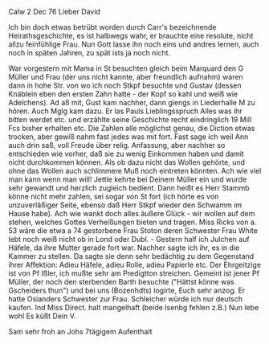  Calw 2 Dec 76
Lieber David

Ich bin doch etwas betrübt worden durch Carr's bezeichnende Heirathsgeschichte, es ist halbwegs wahr, er brauchte eine resolute, nicht allzu feinfühlige Frau. Nun Gott lasse ihn noch eins und andres lernen, auch noch in späten Jahren, zu spät ists ja noch nicht.

War vorgestern mit Mama in St besuchten gleich beim Marquard den G Müller und Frau (der uns nicht kannte, aber freundlich aufnahm) waren dann in hohe Str. von wo ich noch Stkpf besuchte und Gustav (dessen Knäblein eben den ersten Zahn hatte - der Kopf so kahl und weiß wie Adelchens). Ad aß mit, Gust kam nachher, dann giengs in Liederhalle M zu hören. Auch Mglg kam dazu. Er las Pauls Lieblingsspruch Alles was ihr bitten werdet etc. und erzählte seine Geschichte recht eindringlich 19 Mill Fcs bisher erhalten etc. Die Zahlen alle möglichst genau, die Diction etwas trocken, aber gewiß nahm fast jedes was mit fort. Fast sage ich weil Ann auch drin saß, voll Freude über relig. Anfassung, aber nachher so entschieden wie vorher, daß sie zu wenig Einkommen haben und damit nicht durchkommen können. Als ob dazu nicht das Wollen gehörte, und ohne das Wollen auch schlimmere Muß noch eintreten könnten. Ach wie viel man kann wenn man will! Jettle kehrte bei Deinem Müller ein und wurde sehr gewandt und herzlich zugleich bedient. 
Dann heißt es Herr Stammb könne nicht mehr zahlen, sei sogar von St fort (ich hörte es von unzuverläßiger Seite, ebenso daß Herr Stkpf wieder den Schwamm im Hause habe). Ach wie wankt doch alles äußere Glück - wir wollen auf dem stehen, welches Gottes Verheißungen bieten und tragen. 
Miss Ricks von a. 53 wäre die etwa a 74 gestorbene Frau Stoton deren Schwester Frau White lebt noch weiß nicht ob in Lond oder Dubl. - Gestern half ich Julchen auf Häfele, da ihre Mutter gerade fort war. Nachher sagte ich ihr, es in die Kammer zu stellen. Da sagte sie denn sehr bedächtig zu dem Gegenstand ihrer Affektion: Adieu Häfele, adieu Rolle, adieu Papierle etc. 
Der Ehrgeitzige ist von Pf Ißler, ich mußte sehr am Predigtton streichen. Gemeint ist jener Pf Müller, der noch den sterbenden Barth besuchte ("Hättst könne was Gscheiders thun") und bei uns (Bozenhdts) logirte, Euch sehr anzog. Er hatte Osianders Schwester zur Frau. Schleicher würde ich nur deutsch kaufen. Ind Miss Direct. halt mangelhaft (beide Isenbg fehlen z.B.) 
 Nun lebe wohl Es küßt Dein V.

Sam sehr froh an Johs 7tägigem Aufenthalt
